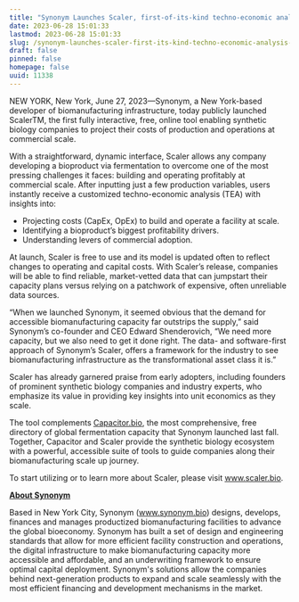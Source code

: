 ```yaml
---
title: "Synonym Launches Scaler, first-of-its-kind techno-economic analysis solution"
date: 2023-06-28 15:01:33
lastmod: 2023-06-28 15:01:33
slug: /synonym-launches-scaler-first-its-kind-techno-economic-analysis-solution
draft: false
pinned: false
homepage: false
uuid: 11338
---
```

<p>NEW YORK, New York, June 27, 2023—Synonym, a New York-based developer of biomanufacturing infrastructure, today publicly launched ScalerTM, the first fully interactive, free, online tool enabling synthetic biology companies to project their costs of production and operations at commercial scale. </p>
<p>With a straightforward, dynamic interface, Scaler allows any company developing a bioproduct via fermentation to overcome one of the most pressing challenges it faces: building and operating profitably at commercial scale. After inputting just a few production variables, users instantly receive a customized techno-economic analysis (TEA) with insights into:</p>
<ul>
<li>Projecting costs (CapEx, OpEx) to build and operate a facility at scale.</li>
<li>Identifying a bioproduct’s biggest profitability drivers.</li>
<li>Understanding levers of commercial adoption.</li>
</ul>
<p>At launch, Scaler is free to use and its model is updated often to reflect changes to operating and capital costs. With Scaler’s release, companies will be able to find reliable, market-vetted data that can jumpstart their capacity plans versus relying on a patchwork of expensive, often unreliable data sources. </p>
<p>“When we launched Synonym, it seemed obvious that the demand for accessible biomanufacturing capacity far outstrips the supply,” said Synonym’s co-founder and CEO Edward Shenderovich, “We need more capacity, but we also need to get it done right. The data- and software-first approach of Synonym’s Scaler, offers a framework for the industry to see biomanufacturing infrastructure as the transformational asset class it is.”</p>
<p>Scaler has already garnered praise from early adopters, including founders of prominent synthetic biology companies and industry experts, who emphasize its value in providing key insights into unit economics as they scale.</p>
<p>The tool complements <a href="https://capacitor.bio/"><u>Capacitor.bio</u></a>, the most comprehensive, free directory of global fermentation capacity that Synonym launched last fall. Together, Capacitor and Scaler provide the synthetic biology ecosystem with a powerful, accessible suite of tools to guide companies along their biomanufacturing scale up journey.</p>
<p>To start utilizing or to learn more about Scaler, please visit <a href="http://www.scaler.bio"><u>www.scaler.bio</u></a>.</p>
<p><strong><u>About Synonym</u></strong></p>
<p>Based in New York City, Synonym (<a href="http://www.synonym.bio">www.synonym.bio</a>) designs, develops, finances and manages productized biomanufacturing facilities to advance the global bioeconomy. Synonym has built a set of design and engineering standards that allow for more efficient facility construction and operations, the digital infrastructure to make biomanufacturing capacity more accessible and affordable, and an underwriting framework to ensure optimal capital deployment. Synonym's solutions allow the companies behind next-generation products to expand and scale seamlessly with the most efficient financing and development mechanisms in the market. </p>
